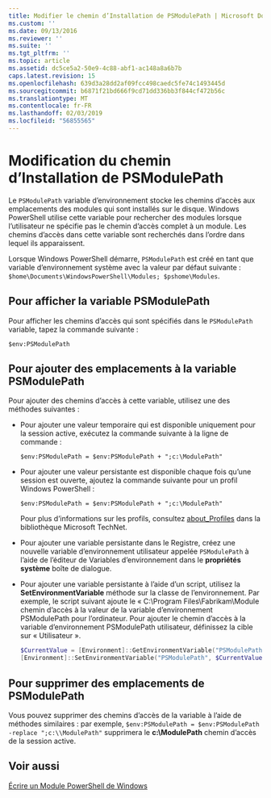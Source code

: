```yaml
---
title: Modifier le chemin d’Installation de PSModulePath | Microsoft Docs
ms.custom: ''
ms.date: 09/13/2016
ms.reviewer: ''
ms.suite: ''
ms.tgt_pltfrm: ''
ms.topic: article
ms.assetid: dc5ce5a2-50e9-4c88-abf1-ac148a8a6b7b
caps.latest.revision: 15
ms.openlocfilehash: 639d3a28dd2af09fcc498caedc5fe74c1493445d
ms.sourcegitcommit: b6871f21bd666f9cd71dd336bb3f844cf472b56c
ms.translationtype: MT
ms.contentlocale: fr-FR
ms.lasthandoff: 02/03/2019
ms.locfileid: "56855565"
---
```

# <a name="modifying-the-psmodulepath-installation-path"></a>Modification du chemin d’Installation de PSModulePath

Le `PSModulePath` variable d’environnement stocke les chemins d’accès aux emplacements des modules qui sont installés sur le disque. Windows PowerShell utilise cette variable pour rechercher des modules lorsque l’utilisateur ne spécifie pas le chemin d’accès complet à un module. Les chemins d’accès dans cette variable sont recherchés dans l’ordre dans lequel ils apparaissent.

Lorsque Windows PowerShell démarre, `PSModulePath` est créé en tant que variable d’environnement système avec la valeur par défaut suivante : `$home\Documents\WindowsPowerShell\Modules; $pshome\Modules`.

## <a name="to-view-the-psmodulepath-variable"></a>Pour afficher la variable PSModulePath

Pour afficher les chemins d’accès qui sont spécifiés dans le `PSModulePath` variable, tapez la commande suivante :

`$env:PSModulePath`

## <a name="to-add-locations-to-the-psmodulepath-variable"></a>Pour ajouter des emplacements à la variable PSModulePath

Pour ajouter des chemins d’accès à cette variable, utilisez une des méthodes suivantes :

- Pour ajouter une valeur temporaire qui est disponible uniquement pour la session active, exécutez la commande suivante à la ligne de commande :

  `$env:PSModulePath = $env:PSModulePath + ";c:\ModulePath"`

- Pour ajouter une valeur persistante est disponible chaque fois qu’une session est ouverte, ajoutez la commande suivante pour un profil Windows PowerShell :

  `$env:PSModulePath = $env:PSModulePath + ";c:\ModulePath"`

  Pour plus d’informations sur les profils, consultez [about_Profiles](/powershell/module/microsoft.powershell.core/about/about_profiles) dans la bibliothèque Microsoft TechNet.

- Pour ajouter une variable persistante dans le Registre, créez une nouvelle variable d’environnement utilisateur appelée `PSModulePath` à l’aide de l’éditeur de Variables d’environnement dans le **propriétés système** boîte de dialogue.

- Pour ajouter une variable persistante à l’aide d’un script, utilisez la **SetEnvironmentVariable** méthode sur la classe de l’environnement. Par exemple, le script suivant ajoute le « C:\Program Files\Fabrikam\Module chemin d’accès à la valeur de la variable d’environnement PSModulePath pour l’ordinateur. Pour ajouter le chemin d’accès à la variable d’environnement PSModulePath utilisateur, définissez la cible sur « Utilisateur ».

  ```powershell
  $CurrentValue = [Environment]::GetEnvironmentVariable("PSModulePath", "Machine")
  [Environment]::SetEnvironmentVariable("PSModulePath", $CurrentValue + ";C:\Program Files\Fabrikam\Modules", "Machine")

  ```

## <a name="to-remove-locations-from-the-psmodulepath"></a>Pour supprimer des emplacements de PSModulePath

Vous pouvez supprimer des chemins d’accès de la variable à l’aide de méthodes similaires : par exemple, `$env:PSModulePath = $env:PSModulePath -replace ";c:\\ModulePath"` supprimera le **c:\ModulePath** chemin d’accès de la session active.

## <a name="see-also"></a>Voir aussi

[Écrire un Module PowerShell de Windows](./writing-a-windows-powershell-module.md)
